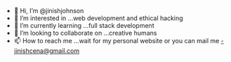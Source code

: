 - 👋 Hi, I’m @jinishjohnson
- 👀 I’m interested in ...web development and ethical hacking
- 🌱 I’m currently learning ...full stack development 
- 💞️ I’m looking to collaborate on ...creative humans
- 📫 How to reach me ...wait for my personal website or you can mail me -jinishcena@gmail.com 

<!---
jinishjohnson/jinishjohnson is a ✨ special ✨ repository because its `README.md` (this file) appears on your GitHub profile.
You can click the Preview link to take a look at your changes.
--->
